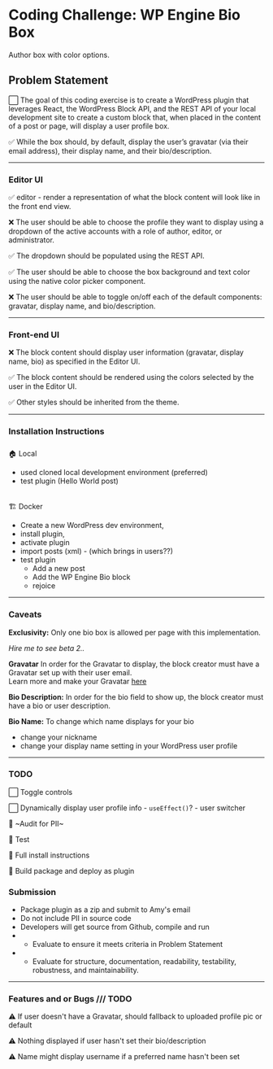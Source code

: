 # Coding Challenge: WP Engine Bio Box
Author box with color options.

## Problem Statement 
⬜️ The goal of this coding exercise is to create a WordPress plugin that leverages React, the WordPress Block API, and the REST API of your local development site to create a custom block that, when placed in the content of a post or page, will display a user profile box.
 
✅ While the box should, by default, display the user’s gravatar (via their email address), their display name, and their bio/description.
 
*****************
### Editor UI

✅ editor - render a representation of what the block content will look like in the front end view.

❌ The user should be able to choose the profile they want to display using a dropdown of the active accounts with a role of author, editor, or administrator. 

✅ The dropdown should be populated using the REST API.

✅ The user should be able to choose the box background and text color using the native color picker component.

❌ The user should be able to toggle on/off each of the default components: gravatar, display name, and bio/description.

************************
### Front-end UI

❌ The block content should display user information (gravatar, display name, bio) as specified in the Editor UI.

✅ The block content  should be rendered using the colors selected by the user in the Editor UI.

✅ Other styles should be inherited from the theme.


************************************
### Installation Instructions

#####
🏠 Local 
- used cloned local development environment (preferred)
- test plugin (Hello World post)

######
🏗 Docker 
- Create a new WordPress dev environment, 
- install plugin, 
- activate plugin 
- import posts (xml) - (which brings in users??)
- test plugin
    - Add a new post
    - Add the WP Engine Bio block
    - rejoice

******************************
### Caveats
**Exclusivity:** 
Only one bio box is allowed per page with this implementation.

*Hire me to see beta 2..*

**Gravatar** 
In order for the Gravatar to display, the block creator must have a Gravatar set up with their user email.  
Learn more and make your Gravatar [here](http://gravatar.com)

**Bio Description:** 
In order for the bio field to show up, the block creator must have a bio or user description.

**Bio Name:** 
To change which name displays for your bio
- change your nickname 
- change your display name setting in your WordPress user profile

************************************
### TODO 
⬜️ Toggle controls

⬜️ Dynamically display user profile info - `useEffect()`? - user switcher

🔎 ~Audit for PII~
 

🧪 Test

🧳 Full install instructions

🚀 Build package and deploy as plugin

### Submission
- Package plugin as a zip and submit to Amy's email
- Do not include PII in source code
- Developers will get source from Github, compile and run
- - Evaluate to ensure it meets criteria in Problem Statement
- - Evaluate for structure, documentation, readability, testability, robustness, and maintainability.

************************************
### Features and or Bugs /// TODO

⚠️ If user doesn't have a Gravatar, should fallback to uploaded profile pic or default

⚠️ Nothing displayed if user hasn't set their bio/description

⚠️ Name might display username if a preferred name hasn't been set
